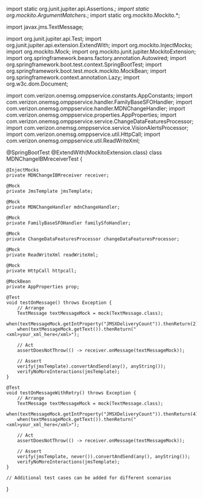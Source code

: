 import static org.junit.jupiter.api.Assertions.*;
import static org.mockito.ArgumentMatchers.*;
import static org.mockito.Mockito.*;

import javax.jms.TextMessage;

import org.junit.jupiter.api.Test;
import org.junit.jupiter.api.extension.ExtendWith;
import org.mockito.InjectMocks;
import org.mockito.Mock;
import org.mockito.junit.jupiter.MockitoExtension;
import org.springframework.beans.factory.annotation.Autowired;
import org.springframework.boot.test.context.SpringBootTest;
import org.springframework.boot.test.mock.mockito.MockBean;
import org.springframework.context.annotation.Lazy;
import org.w3c.dom.Document;

import com.verizon.onemsg.omppservice.constants.AppConstants;
import com.verizon.onemsg.omppservice.handler.FamilyBaseSFOHandler;
import com.verizon.onemsg.omppservice.handler.MDNChangeHandler;
import com.verizon.onemsg.omppservice.properties.AppProperties;
import com.verizon.onemsg.omppservice.service.ChangeDataFeaturesProcessor;
import com.verizon.onemsg.omppservice.service.VisionAlertsProcessor;
import com.verizon.onemsg.omppservice.util.HttpCall;
import com.verizon.onemsg.omppservice.util.ReadWriteXml;

@SpringBootTest
@ExtendWith(MockitoExtension.class)
class MDNChangeIBMreceiverTest {

    @InjectMocks
    private MDNChangeIBMreceiver receiver;

    @Mock
    private JmsTemplate jmsTemplate;

    @Mock
    private MDNChangeHandler mdnChangeHandler;

    @Mock
    private FamilyBaseSFOHandler familySfoHandler;

    @Mock
    private ChangeDataFeaturesProcessor changeDataFeaturesProcessor;

    @Mock
    private ReadWriteXml readWriteXml;

    @Mock
    private HttpCall httpcall;

    @MockBean
    private AppProperties prop;

    @Test
    void testOnMessage() throws Exception {
        // Arrange
        TextMessage textMessageMock = mock(TextMessage.class);
        when(textMessageMock.getIntProperty("JMSXDeliveryCount")).thenReturn(2);
        when(textMessageMock.getText()).thenReturn("<xml>your_xml_here</xml>");

        // Act
        assertDoesNotThrow(() -> receiver.onMessage(textMessageMock));

        // Assert
        verify(jmsTemplate).convertAndSend(any(), anyString());
        verifyNoMoreInteractions(jmsTemplate);
    }

    @Test
    void testOnMessageWithRetry() throws Exception {
        // Arrange
        TextMessage textMessageMock = mock(TextMessage.class);
        when(textMessageMock.getIntProperty("JMSXDeliveryCount")).thenReturn(4);
        when(textMessageMock.getText()).thenReturn("<xml>your_xml_here</xml>");

        // Act
        assertDoesNotThrow(() -> receiver.onMessage(textMessageMock));

        // Assert
        verify(jmsTemplate, never()).convertAndSend(any(), anyString());
        verifyNoMoreInteractions(jmsTemplate);
    }

    // Additional test cases can be added for different scenarios
}
